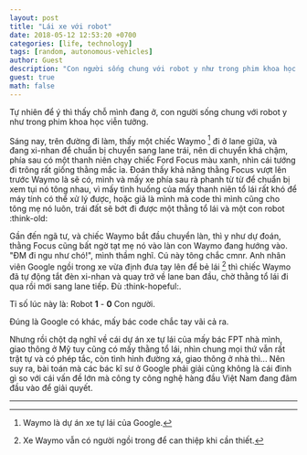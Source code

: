 ```yaml
---
layout: post
title: "Lái xe với robot"
date: 2018-05-12 12:53:20 +0700
categories: [life, technology]
tags: [random, autonomous-vehicles]
author: Guest
description: "Con người sống chung với robot y như trong phim khoa học viễn tưởng..."
guest: true
math: false
---
```


Tự nhiên để ý thì thấy chỗ mình đang ở, con người sống chung với robot y như trong phim khoa học viễn tưởng.

Sáng nay, trên đường đi làm, thấy một chiếc Waymo [^1] đi ở lane giữa, và đang xi-nhan để chuẩn bị chuyển sang lane trái, nên di chuyển khá chậm, phía sau có một thanh niên chạy chiếc Ford Focus màu xanh, nhìn cái tướng đi trông rất giống thằng mắc ỉa. Đoán thấy khả năng thằng Focus vượt lên trước Waymo là sẽ có, mình và mấy xe phía sau rà phanh từ từ để chuẩn bị xem tụi nó tông nhau, vì mấy tình huống của mấy thanh niên tổ lái rất khó để máy tính có thể xử lý được, hoặc giả là mình mà code thì mình cũng cho tông mẹ nó luôn, trái đất sẽ bớt đi được một thằng tổ lái và một con robot :think-old:

Gần đến ngã tư, và chiếc Waymo bắt đầu chuyển làn, thì y như dự đoán, thằng Focus cũng bất ngờ tạt mẹ nó vào làn con Waymo đang hướng vào. "ĐM đi ngu như chó!", mình thầm nghĩ. Cú này tông chắc cmnr. Anh nhân viên Google ngồi trong xe vừa định đưa tay lên để bẻ lái [^2] thì chiếc Waymo đã tự động tắt đèn xi-nhan và quay trở về lane ban đầu, chờ thằng tổ lái đi qua rồi mới sang lane tiếp. Đù :think-hopeful:.

Tỉ số lúc này là: Robot **1** - **0** Con người.

Đúng là Google có khác, mấy bác code chắc tay vãi cả ra.

Nhưng rồi chột dạ nghĩ về cái dự án xe tự lái của mấy bác FPT nhà mình, giao thông ở Mỹ tuy cũng có mấy thằng tổ lái, nhìn chung mọi thứ vẫn rất trật tự và có phép tắc, còn tình hình đường xá, giao thông ở nhà thì... Nên suy ra, bài toán mà các bác kĩ sư ở Google phải giải cũng không là cái đinh gì so với cái vấn đề lớn mà công ty công nghệ hàng đầu Việt Nam đang đâm đầu vào để giải quyết.

---

[^1]: Waymo là dự án xe tự lái của Google.
[^2]: Xe Waymo vẫn có người ngồi trong để can thiệp khi cần thiết.